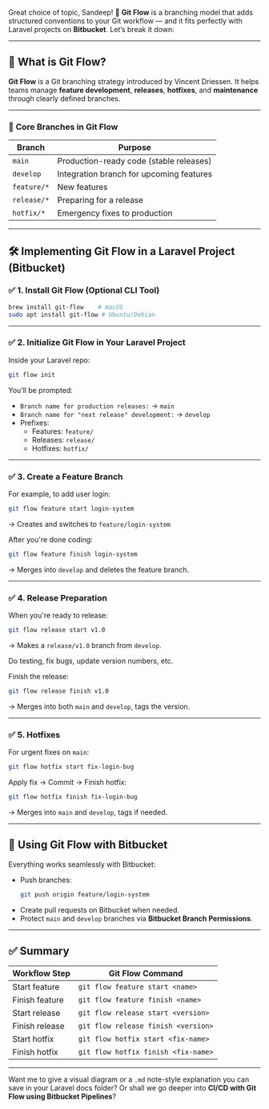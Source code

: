 Great choice of topic, Sandeep! 🚀 **Git Flow** is a branching model that adds structured conventions to your Git workflow — and it fits perfectly with Laravel projects on **Bitbucket**. Let’s break it down:

---

## 🌱 **What is Git Flow?**

**Git Flow** is a Git branching strategy introduced by Vincent Driessen. It helps teams manage **feature development**, **releases**, **hotfixes**, and **maintenance** through clearly defined branches.

---

### 🧠 **Core Branches in Git Flow**

| Branch        | Purpose                                 |
|---------------|------------------------------------------|
| `main`        | Production-ready code (stable releases) |
| `develop`     | Integration branch for upcoming features |
| `feature/*`   | New features                             |
| `release/*`   | Preparing for a release                  |
| `hotfix/*`    | Emergency fixes to production            |

---

## 🛠️ **Implementing Git Flow in a Laravel Project (Bitbucket)**

### ✅ 1. **Install Git Flow (Optional CLI Tool)**
```bash
brew install git-flow    # macOS
sudo apt install git-flow # Ubuntu/Debian
```

---

### ✅ 2. **Initialize Git Flow in Your Laravel Project**
Inside your Laravel repo:
```bash
git flow init
```

You’ll be prompted:
- `Branch name for production releases:` → `main`
- `Branch name for "next release" development:` → `develop`
- Prefixes:
  - Features: `feature/`
  - Releases: `release/`
  - Hotfixes: `hotfix/`

---

### ✅ 3. **Create a Feature Branch**
For example, to add user login:
```bash
git flow feature start login-system
```
→ Creates and switches to `feature/login-system`

After you're done coding:
```bash
git flow feature finish login-system
```
→ Merges into `develop` and deletes the feature branch.

---

### ✅ 4. **Release Preparation**
When you're ready to release:
```bash
git flow release start v1.0
```
→ Makes a `release/v1.0` branch from `develop`.

Do testing, fix bugs, update version numbers, etc.

Finish the release:
```bash
git flow release finish v1.0
```
→ Merges into both `main` and `develop`, tags the version.

---

### ✅ 5. **Hotfixes**
For urgent fixes on `main`:
```bash
git flow hotfix start fix-login-bug
```

Apply fix → Commit → Finish hotfix:
```bash
git flow hotfix finish fix-login-bug
```
→ Merges into `main` and `develop`, tags if needed.

---

## 🔗 **Using Git Flow with Bitbucket**
Everything works seamlessly with Bitbucket:
- Push branches:
  ```bash
  git push origin feature/login-system
  ```
- Create pull requests on Bitbucket when needed.
- Protect `main` and `develop` branches via **Bitbucket Branch Permissions**.

---

## ✅ Summary

| Workflow Step       | Git Flow Command                              |
|---------------------|-----------------------------------------------|
| Start feature       | `git flow feature start <name>`              |
| Finish feature      | `git flow feature finish <name>`             |
| Start release       | `git flow release start <version>`           |
| Finish release      | `git flow release finish <version>`          |
| Start hotfix        | `git flow hotfix start <fix-name>`           |
| Finish hotfix       | `git flow hotfix finish <fix-name>`          |

---

Want me to give a visual diagram or a `.md` note-style explanation you can save in your Laravel docs folder? Or shall we go deeper into **CI/CD with Git Flow using Bitbucket Pipelines**?